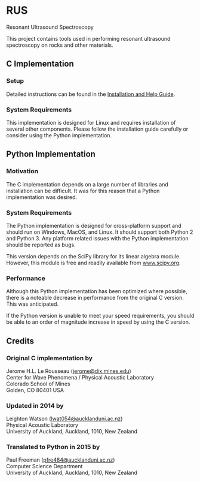 # RUS
Resonant Ultrasound Spectroscopy

This project contains tools used in performing resonant ultrasound spectroscopy on rocks and other materials.

## C Implementation
### Setup
Detailed instructions can be found in the [Installation and Help Guide](Zadler%20Computer%20Code%20Manual.pdf).

### System Requirements
This implementation is designed for Linux and requires
installation of several other components. Please follow
the installation guide carefully or consider using the
Python implementation.

## Python Implementation
### Motivation
The C implementation depends on a large number of
libraries and installation can be difficult.
It was for this reason that a Python implementation
was desired.

### System Requirements
The Python implementation is designed for cross-platform
support and should run on Windows, MacOS, and Linux. It
should support both Python 2 and Python 3. Any platform
related issues with the Python implementation should be
reported as bugs.

This version depends on the SciPy library for its
linear algebra module. However, this module is free
and readily available from www.scipy.org.

### Performance
Although this Python implementation has been optimized
where possible, there is a noteable decrease in performance
from the original C version. This was anticipated.

If the Python version is unable to meet your speed
requirements, you should be able to an order of magnitude
increase in speed by using the C version.

## Credits
### Original C implementation by
Jerome H.L. Le Rousseau (jerome@dix.mines.edu)  
Center for Wave Phenomena / Physical Acoustic Laboratory  
Colorado School of Mines  
Golden, CO 80401 USA

### Updated in 2014 by
Leighton Watson (lwat054@aucklanduni.ac.nz)  
Physical Acoustic Laboratory  
University of Auckland, Auckland, 1010, New Zealand

### Translated to Python in 2015 by
Paul Freeman (pfre484@aucklanduni.ac.nz)  
Computer Science Department  
University of Auckland, Auckland, 1010, New Zealand

